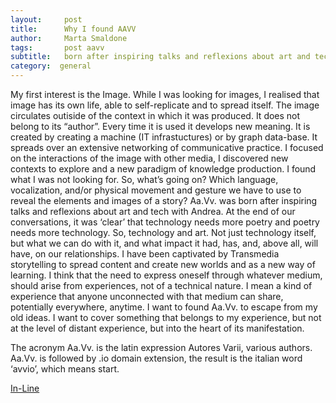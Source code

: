 ```yaml
---
layout:     post
title:      Why I found AAVV
author:     Marta Smaldone
tags: 		post aavv
subtitle:  	born after inspiring talks and reflexions about art and tech
category:  general
---
```

<!-- Start Writing Below in Markdown -->

My first interest is the Image.
While I was looking for images, I realised that image has its own life, able to self-replicate and to spread itself. The image circulates outiside of the context in which it was produced. It does not belong to its “author”. Every time it is used it develops new meaning. It is created by creating a machine (IT infrastuctures) or by graph data-base. It spreads over an extensive networking of communicative practice. I focused on the interactions of the image with other media, I discovered new contexts to explore and a new paradigm of knowledge production.
I found what I was not looking for.
So, what’s going on? Which language, vocalization, and/or physical movement and gesture we have to use to reveal the elements and images of a story?
Aa.Vv. was born after inspiring talks and reflexions about art and tech with Andrea. At the end of our conversations, it was ‘clear’ that technology needs more poetry and poetry needs more technology.
So, technology and art. Not just technology itself, but what we can do with it, and what impact it had, has, and, above all, will have, on our relationships.
I have been captivated by Transmedia storytelling to spread content and create new worlds and as a new way of learning. I think that the need to express oneself through whatever medium, should arise from experiences, not of a technical nature. I mean a kind of experience that anyone unconnected with that medium can share, potentially everywhere, anytime.
I want to found Aa.Vv. to escape from my old ideas. I want to cover something that belongs to my experience, but not at the level of distant experience, but into the heart of its manifestation.

The acronym Aa.Vv. is the latin expression Autores Varii, various authors. Aa.Vv. is followed by .io domain extension, the result is the italian word ‘avvio’, which means start.


[In-Line](https://ablog.aavv.io/why-i-found-aa-vv-cd6c35d94c70)
